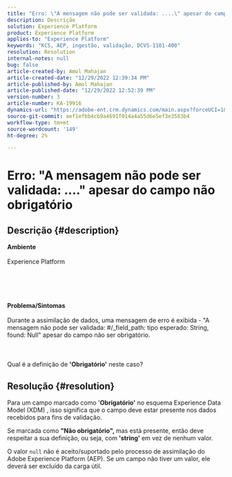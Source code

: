 ```yaml
---
title: "Erro: \"A mensagem não pode ser validada: ....\" apesar do campo não obrigatório"
description: Descrição
solution: Experience Platform
product: Experience Platform
applies-to: "Experience Platform"
keywords: "KCS, AEP, ingestão, validação, DCVS-1101-400"
resolution: Resolution
internal-notes: null
bug: false
article-created-by: Amol Mahajan
article-created-date: "12/29/2022 12:39:34 PM"
article-published-by: Amol Mahajan
article-published-date: "12/29/2022 12:52:39 PM"
version-number: 3
article-number: KA-19916
dynamics-url: "https://adobe-ent.crm.dynamics.com/main.aspx?forceUCI=1&pagetype=entityrecord&etn=knowledgearticle&id=4a52d2d7-7587-ed11-81ac-6045bd006704"
source-git-commit: aef1efbb4cb9a4691f014a4a55d6e5ef3e3583b4
workflow-type: tm+mt
source-wordcount: '149'
ht-degree: 2%

---
```


# Erro: &quot;A mensagem não pode ser validada: ....&quot; apesar do campo não obrigatório

## Descrição {#description}

<b>Ambiente</b><br><br>Experience Platform<br><br> <br><br> <br><br><b>Problema/Sintomas</b><br><br>Durante a assimilação de dados, uma mensagem de erro é exibida - &quot;A mensagem não pode ser validada: #/_field_path: tipo esperado: String, found: Null&quot; apesar do campo não ser obrigatório.<br><br> <br><br>Qual é a definição de <b>&#39;Obrigatório&#39;</b> neste caso?<br>

## Resolução {#resolution}


Para um campo marcado como &#39;<b>Obrigatório&#39;</b> no esquema Experience Data Model (XDM) , isso significa que o campo deve estar presente nos dados recebidos para fins de validação.

Se marcada como <b>&quot;Não obrigatório&quot;, </b>mas está presente, então deve respeitar a sua definição, ou seja, com<b> &#39;string&#39; </b>em vez de nenhum valor.



O valor `null` não é aceito/suportado pelo processo de assimilação do Adobe Experience Platform (AEP). Se um campo não tiver um valor, ele deverá ser excluído da carga útil.
